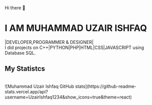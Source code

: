 Hi there 👋<br>
# I AM MUHAMMAD UZAIR ISHFAQ
|DEVELOPER,PROGRAMMER & DESIGNER| <br>
I did projects on C++|PYTHON|PHP|HTML|CSS|JAVASCRIPT using Database SQL.<br>
## My Statistcs<br>
<br>
![Muhammad Uzair Ishfaq GitHub stats](https://github-readme-stats.vercel.app/api?username=UzairIshfaq1234&show_icons=true&theme=react)

